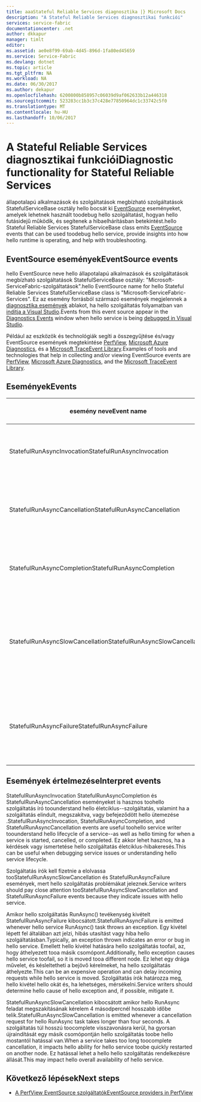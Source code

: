 ```yaml
---
title: aaaStateful Reliable Services diagnosztika |} Microsoft Docs
description: "A Stateful Reliable Services diagnosztikai funkciói"
services: service-fabric
documentationcenter: .net
author: dkkapur
manager: timlt
editor: 
ms.assetid: ae0e8f99-69ab-4d45-896d-1fa80ed45659
ms.service: Service-Fabric
ms.devlang: dotnet
ms.topic: article
ms.tgt_pltfrm: NA
ms.workload: NA
ms.date: 06/30/2017
ms.author: dekapur
ms.openlocfilehash: 6200800b858957c06039d9af062633b12a446318
ms.sourcegitcommit: 523283cc1b3c37c428e77850964dc1c33742c5f0
ms.translationtype: MT
ms.contentlocale: hu-HU
ms.lasthandoff: 10/06/2017
---
```

# <a name="diagnostic-functionality-for-stateful-reliable-services"></a><span data-ttu-id="4961f-103">A Stateful Reliable Services diagnosztikai funkciói</span><span class="sxs-lookup"><span data-stu-id="4961f-103">Diagnostic functionality for Stateful Reliable Services</span></span>
<span data-ttu-id="4961f-104">állapotalapú alkalmazások és szolgáltatások megbízható szolgáltatások StatefulServiceBase osztály hello bocsát ki [EventSource](https://msdn.microsoft.com/library/system.diagnostics.tracing.eventsource.aspx) eseményeket, amelyek lehetnek használt toodebug hello szolgáltatást, hogyan hello futásidejű működik, és segítenek a hibaelhárításban betekintést.</span><span class="sxs-lookup"><span data-stu-id="4961f-104">hello Stateful Reliable Services StatefulServiceBase class emits [EventSource](https://msdn.microsoft.com/library/system.diagnostics.tracing.eventsource.aspx) events that can be used toodebug hello service, provide insights into how hello runtime is operating, and help with troubleshooting.</span></span>

## <a name="eventsource-events"></a><span data-ttu-id="4961f-105">EventSource események</span><span class="sxs-lookup"><span data-stu-id="4961f-105">EventSource events</span></span>
<span data-ttu-id="4961f-106">hello EventSource neve hello állapotalapú alkalmazások és szolgáltatások megbízható szolgáltatások StatefulServiceBase osztály: "Microsoft-ServiceFabric-szolgáltatások".</span><span class="sxs-lookup"><span data-stu-id="4961f-106">hello EventSource name for hello Stateful Reliable Services StatefulServiceBase class is "Microsoft-ServiceFabric-Services".</span></span> <span data-ttu-id="4961f-107">Ez az esemény forrásból származó események megjelennek a [diagnosztika események](service-fabric-diagnostics-how-to-monitor-and-diagnose-services-locally.md#view-service-fabric-system-events-in-visual-studio) ablakot, ha hello szolgáltatás folyamatban van [indítja a Visual Studio](service-fabric-debugging-your-application.md).</span><span class="sxs-lookup"><span data-stu-id="4961f-107">Events from this event source appear in the [Diagnostics Events](service-fabric-diagnostics-how-to-monitor-and-diagnose-services-locally.md#view-service-fabric-system-events-in-visual-studio) window when hello service is being [debugged in Visual Studio](service-fabric-debugging-your-application.md).</span></span>

<span data-ttu-id="4961f-108">Például az eszközök és technológiák segíti a összegyűjtése és/vagy EventSource események megtekintése [PerfView](http://www.microsoft.com/download/details.aspx?id=28567), [Microsoft Azure Diagnostics](../cloud-services/cloud-services-dotnet-diagnostics.md), és a [Microsoft TraceEvent Library](http://www.nuget.org/packages/Microsoft.Diagnostics.Tracing.TraceEvent).</span><span class="sxs-lookup"><span data-stu-id="4961f-108">Examples of tools and technologies that help in collecting and/or viewing EventSource events are [PerfView](http://www.microsoft.com/download/details.aspx?id=28567), [Microsoft Azure Diagnostics](../cloud-services/cloud-services-dotnet-diagnostics.md), and the [Microsoft TraceEvent Library](http://www.nuget.org/packages/Microsoft.Diagnostics.Tracing.TraceEvent).</span></span>

## <a name="events"></a><span data-ttu-id="4961f-109">Események</span><span class="sxs-lookup"><span data-stu-id="4961f-109">Events</span></span>
| <span data-ttu-id="4961f-110">esemény neve</span><span class="sxs-lookup"><span data-stu-id="4961f-110">Event name</span></span> | <span data-ttu-id="4961f-111">Eseményazonosító</span><span class="sxs-lookup"><span data-stu-id="4961f-111">Event ID</span></span> | <span data-ttu-id="4961f-112">Szint</span><span class="sxs-lookup"><span data-stu-id="4961f-112">Level</span></span> | <span data-ttu-id="4961f-113">Esemény leírása</span><span class="sxs-lookup"><span data-stu-id="4961f-113">Event description</span></span> |
| --- | --- | --- | --- |
| <span data-ttu-id="4961f-114">StatefulRunAsyncInvocation</span><span class="sxs-lookup"><span data-stu-id="4961f-114">StatefulRunAsyncInvocation</span></span> |<span data-ttu-id="4961f-115">1</span><span class="sxs-lookup"><span data-stu-id="4961f-115">1</span></span> |<span data-ttu-id="4961f-116">Tájékoztató</span><span class="sxs-lookup"><span data-stu-id="4961f-116">Informational</span></span> |<span data-ttu-id="4961f-117">Amikor a szolgáltatás RunAsync feladat elindítva</span><span class="sxs-lookup"><span data-stu-id="4961f-117">Emitted when service RunAsync task is started</span></span> |
| <span data-ttu-id="4961f-118">StatefulRunAsyncCancellation</span><span class="sxs-lookup"><span data-stu-id="4961f-118">StatefulRunAsyncCancellation</span></span> |<span data-ttu-id="4961f-119">2</span><span class="sxs-lookup"><span data-stu-id="4961f-119">2</span></span> |<span data-ttu-id="4961f-120">Tájékoztató</span><span class="sxs-lookup"><span data-stu-id="4961f-120">Informational</span></span> |<span data-ttu-id="4961f-121">Amikor a szolgáltatás RunAsync feladat meg lett szakítva</span><span class="sxs-lookup"><span data-stu-id="4961f-121">Emitted when service RunAsync task is cancelled</span></span> |
| <span data-ttu-id="4961f-122">StatefulRunAsyncCompletion</span><span class="sxs-lookup"><span data-stu-id="4961f-122">StatefulRunAsyncCompletion</span></span> |<span data-ttu-id="4961f-123">3</span><span class="sxs-lookup"><span data-stu-id="4961f-123">3</span></span> |<span data-ttu-id="4961f-124">Tájékoztató</span><span class="sxs-lookup"><span data-stu-id="4961f-124">Informational</span></span> |<span data-ttu-id="4961f-125">Amikor a szolgáltatás RunAsync feladat befejezése</span><span class="sxs-lookup"><span data-stu-id="4961f-125">Emitted when service RunAsync task is completed</span></span> |
| <span data-ttu-id="4961f-126">StatefulRunAsyncSlowCancellation</span><span class="sxs-lookup"><span data-stu-id="4961f-126">StatefulRunAsyncSlowCancellation</span></span> |<span data-ttu-id="4961f-127">4</span><span class="sxs-lookup"><span data-stu-id="4961f-127">4</span></span> |<span data-ttu-id="4961f-128">Figyelmeztetés</span><span class="sxs-lookup"><span data-stu-id="4961f-128">Warning</span></span> |<span data-ttu-id="4961f-129">Amikor a szolgáltatás RunAsync feladat túl hosszú toocomplete cancellation vesz igénybe.</span><span class="sxs-lookup"><span data-stu-id="4961f-129">Emitted when service RunAsync task takes too long toocomplete cancellation</span></span> |
| <span data-ttu-id="4961f-130">StatefulRunAsyncFailure</span><span class="sxs-lookup"><span data-stu-id="4961f-130">StatefulRunAsyncFailure</span></span> |<span data-ttu-id="4961f-131">5</span><span class="sxs-lookup"><span data-stu-id="4961f-131">5</span></span> |<span data-ttu-id="4961f-132">Hiba</span><span class="sxs-lookup"><span data-stu-id="4961f-132">Error</span></span> |<span data-ttu-id="4961f-133">Amikor a szolgáltatás RunAsync tevékenység kivételt jelez.</span><span class="sxs-lookup"><span data-stu-id="4961f-133">Emitted when service RunAsync task throws an exception</span></span> |

## <a name="interpret-events"></a><span data-ttu-id="4961f-134">Események értelmezése</span><span class="sxs-lookup"><span data-stu-id="4961f-134">Interpret events</span></span>
<span data-ttu-id="4961f-135">StatefulRunAsyncInvocation StatefulRunAsyncCompletion és StatefulRunAsyncCancellation eseményeket is hasznos toohello szolgáltatás író toounderstand hello életciklus--szolgáltatás, valamint ha a szolgáltatás elindult, megszakítva, vagy befejeződött hello ütemezése .</span><span class="sxs-lookup"><span data-stu-id="4961f-135">StatefulRunAsyncInvocation, StatefulRunAsyncCompletion, and StatefulRunAsyncCancellation events are useful toohello service writer toounderstand hello lifecycle of a service--as well as hello timing for when a service is started, cancelled, or completed.</span></span> <span data-ttu-id="4961f-136">Ez akkor lehet hasznos, ha a kérdések vagy ismertetése hello szolgáltatás életciklus-hibakeresés.</span><span class="sxs-lookup"><span data-stu-id="4961f-136">This can be useful when debugging service issues or understanding hello service lifecycle.</span></span>

<span data-ttu-id="4961f-137">Szolgáltatás írók kell fizetnie a elolvassa tooStatefulRunAsyncSlowCancellation és StatefulRunAsyncFailure események, mert hello szolgáltatás problémákat jeleznek.</span><span class="sxs-lookup"><span data-stu-id="4961f-137">Service writers should pay close attention tooStatefulRunAsyncSlowCancellation and StatefulRunAsyncFailure events because they indicate issues with hello service.</span></span>

<span data-ttu-id="4961f-138">Amikor hello szolgáltatás RunAsync() tevékenység kivételt StatefulRunAsyncFailure kibocsátott.</span><span class="sxs-lookup"><span data-stu-id="4961f-138">StatefulRunAsyncFailure is emitted whenever hello service RunAsync() task throws an exception.</span></span> <span data-ttu-id="4961f-139">Egy kivétel lépett fel általában azt jelzi, hibás utasítást vagy hiba hello szolgáltatásban.</span><span class="sxs-lookup"><span data-stu-id="4961f-139">Typically, an exception thrown indicates an error or bug in hello service.</span></span> <span data-ttu-id="4961f-140">Emellett hello kivétel hatására hello szolgáltatás toofail, az, hogy áthelyezett tooa másik csomópont.</span><span class="sxs-lookup"><span data-stu-id="4961f-140">Additionally, hello exception causes hello service toofail, so it is moved tooa different node.</span></span> <span data-ttu-id="4961f-141">Ez lehet egy drága művelet, és késleltetheti a bejövő kérelmeket, ha hello szolgáltatás áthelyezte.</span><span class="sxs-lookup"><span data-stu-id="4961f-141">This can be an expensive operation and can delay incoming requests while hello service is moved.</span></span> <span data-ttu-id="4961f-142">Szolgáltatás írók határozza meg, hello kivétel hello okát és, ha lehetséges, mérsékelni.</span><span class="sxs-lookup"><span data-stu-id="4961f-142">Service writers should determine hello cause of hello exception and, if possible, mitigate it.</span></span>

<span data-ttu-id="4961f-143">StatefulRunAsyncSlowCancellation kibocsátott amikor hello RunAsync feladat megszakításának kérelem 4 másodpercnél hosszabb időbe telik.</span><span class="sxs-lookup"><span data-stu-id="4961f-143">StatefulRunAsyncSlowCancellation is emitted whenever a cancellation request for hello RunAsync task takes longer than four seconds.</span></span> <span data-ttu-id="4961f-144">A szolgáltatás túl hosszú toocomplete visszavonásra kerül, ha gyorsan újraindítását egy másik csomópontján hello szolgáltatás toobe hello mostantól hatással van.</span><span class="sxs-lookup"><span data-stu-id="4961f-144">When a service takes too long toocomplete cancellation, it impacts hello ability for hello service toobe quickly restarted on another node.</span></span> <span data-ttu-id="4961f-145">Ez hatással lehet a hello hello szolgáltatás rendelkezésre állását.</span><span class="sxs-lookup"><span data-stu-id="4961f-145">This may impact hello overall availability of hello service.</span></span>

## <a name="next-steps"></a><span data-ttu-id="4961f-146">Következő lépések</span><span class="sxs-lookup"><span data-stu-id="4961f-146">Next steps</span></span>
* [<span data-ttu-id="4961f-147">A PerfView EventSource szolgáltatók</span><span class="sxs-lookup"><span data-stu-id="4961f-147">EventSource providers in PerfView</span></span>](https://blogs.msdn.microsoft.com/vancem/2012/07/09/introduction-tutorial-logging-etw-events-in-c-system-diagnostics-tracing-eventsource/)
